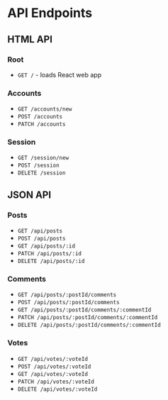 # API Endpoints

## HTML API

### Root

- `GET /` - loads React web app

### Accounts

- `GET /accounts/new`
- `POST /accounts`
- `PATCH /accounts`

### Session

- `GET /session/new`
- `POST /session`
- `DELETE /session`

## JSON API

### Posts

- `GET /api/posts`
- `POST /api/posts`
- `GET /api/posts/:id`
- `PATCH /api/posts/:id`
- `DELETE /api/posts/:id`

### Comments

- `GET /api/posts/:postId/comments`
- `POST /api/posts/:postId/comments`
- `GET /api/posts/:postId/comments/:commentId`
- `PATCH /api/posts/:postId/comments/:commentId`
- `DELETE /api/posts/:postId/comments/:commentId`

### Votes

- `GET /api/votes/:voteId`
- `POST /api/votes/:voteId`
- `GET /api/votes/:voteId`
- `PATCH /api/votes/:voteId`
- `DELETE /api/votes/:voteId`
